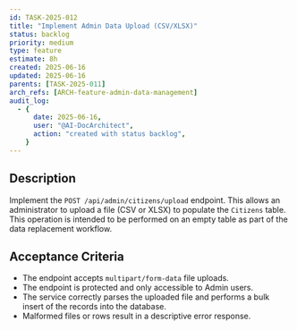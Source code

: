 ```yaml
---
id: TASK-2025-012
title: "Implement Admin Data Upload (CSV/XLSX)"
status: backlog
priority: medium
type: feature
estimate: 8h
created: 2025-06-16
updated: 2025-06-16
parents: [TASK-2025-011]
arch_refs: [ARCH-feature-admin-data-management]
audit_log:
  - {
      date: 2025-06-16,
      user: "@AI-DocArchitect",
      action: "created with status backlog",
    }
---
```


## Description

Implement the `POST /api/admin/citizens/upload` endpoint. This allows an administrator to upload a file (CSV or XLSX) to populate the `Citizens` table. This operation is intended to be performed on an empty table as part of the data replacement workflow.

## Acceptance Criteria

- The endpoint accepts `multipart/form-data` file uploads.
- The endpoint is protected and only accessible to Admin users.
- The service correctly parses the uploaded file and performs a bulk insert of the records into the database.
- Malformed files or rows result in a descriptive error response.
